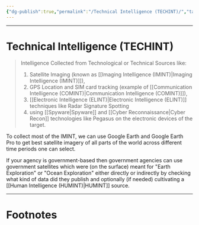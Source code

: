 ```yaml
---
{"dg-publish":true,"permalink":"/Technical Intelligence (TECHINT)/","tags":["Espionage"]}
---
```



---
# Technical Intelligence (TECHINT)
> Intelligence Collected from Technological or Technical Sources like: 
> 1. Satellite Imaging (known as [[Imaging Intelligence (IMINT)\|Imaging Intelligence (IMINT)]]), 
> 2. GPS Location and SIM card tracking (example of [[Communication Intelligence (COMINT)\|Communication Intelligence (COMINT)]]), 
> 3. [[Electronic Intelligence (ELINT)\|Electronic Intelligence (ELINT)]] techniques like Radar Signature Spotting
> 4. using [[Spyware\|Spyware]] and [[Cyber Reconnaissance\|Cyber Recon]] technologies like Pegasus on the electronic devices of the target.

To collect most of the IMINT, we can use Google Earth and Google Earth Pro to get best satellite imagery of all parts of the world across different time periods one can select. 

If your agency is government-based then government agencies can use government satellites which were (on the surface) meant for "Earth Exploration" or "Ocean Exploration" either directly or indirectly by checking what kind of data did they publish and optionally (if needed) cultivating a [[Human Intelligence (HUMINT)\|HUMINT]] source.

---
# Footnotes